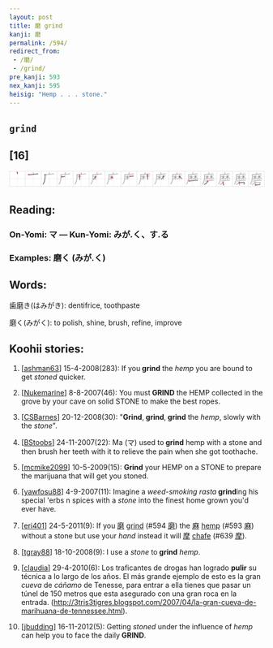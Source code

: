 ```yaml
---
layout: post
title: 磨 grind
kanji: 磨
permalink: /594/
redirect_from:
 - /磨/
 - /grind/
pre_kanji: 593
nex_kanji: 595
heisig: "Hemp . . . stone."
---
```


## `grind`

## [16]

<div class="stroke"><img src="../images/E7A3A8.png" /></div>

## Reading:

### On-Yomi: マ &mdash; Kun-Yomi: みが.く、す.る

### Examples: 磨く (みが.く)

## Words:

歯磨き(はみがき): dentifrice, toothpaste

磨く(みがく): to polish, shine, brush, refine, improve

## Koohii stories:

1) [<a href="http://kanji.koohii.com/profile/ashman63">ashman63</a>] 15-4-2008(283): If you<strong> grind</strong> the <em>hemp</em> you are bound to get <em>stoned</em> quicker. 

2) [<a href="http://kanji.koohii.com/profile/Nukemarine">Nukemarine</a>] 8-8-2007(46): You must<strong> GRIND</strong> the HEMP collected in the grove by your cave on solid STONE to make the best ropes. 

3) [<a href="http://kanji.koohii.com/profile/CSBarnes">CSBarnes</a>] 20-12-2008(30): &quot;<strong>Grind</strong>,<strong> grind</strong>,<strong> grind</strong> the <em>hemp</em>, slowly with the <em>stone</em>&quot;. 

4) [<a href="http://kanji.koohii.com/profile/BStoobs">BStoobs</a>] 24-11-2007(22): Ma (マ) used to<strong> grind</strong> hemp with a stone and then brush her teeth with it to relieve the pain when she got toothache. 

5) [<a href="http://kanji.koohii.com/profile/mcmike2099">mcmike2099</a>] 10-5-2009(15): <strong>Grind</strong> your HEMP on a STONE to prepare the marijuana that will get you stoned. 

6) [<a href="http://kanji.koohii.com/profile/yawfosu88">yawfosu88</a>] 4-9-2007(11): Imagine a <em>weed-smoking rasta</em><strong> grind</strong>ing his special &#039;erbs n spices with a <em>stone</em> into the finest home grown you&#039;d ever have. 

7) [<a href="http://kanji.koohii.com/profile/eri401">eri401</a>] 24-5-2011(9): If you   <a href="http://jisho.org/kanji/details/磨">磨</a>  <a href="../594">grind</a> <span class="index">(#594 <a href="http://jisho.org/kanji/details/磨">磨</a>)</span> the   <a href="http://jisho.org/kanji/details/麻">麻</a>   <a href="../593">hemp</a> <span class="index">(#593 <a href="http://jisho.org/kanji/details/麻">麻</a>)</span> without a stone but use your <em>hand</em> instead it will   <a href="http://jisho.org/kanji/details/摩">摩</a>   <a href="../639">chafe</a> <span class="index">(#639 <a href="http://jisho.org/kanji/details/摩">摩</a>)</span>. 

8) [<a href="http://kanji.koohii.com/profile/tgray88">tgray88</a>] 18-10-2008(9): I use a <em>stone</em> to<strong> grind</strong> <em>hemp</em>. 

9) [<a href="http://kanji.koohii.com/profile/claudia">claudia</a>] 29-4-2010(6): Los traficantes de drogas han logrado <strong>pulir</strong> su técnica a lo largo de los años. El más grande ejemplo de esto es la gran <em>cueva</em> de <em>cáñamo</em> de Tenesse, para entrar a ella tienes que pasar un túnel de 150 metros que esta asegurado con una gran roca en la entrada. (<a href="http://3tris3tigres.blogspot.com/2007/04/la-gran-cueva-de-marihuana-de-tennessee.html">http://3tris3tigres.blogspot.com/2007/04/la-gran-cueva-de-marihuana-de-tennessee.html</a>). 

10) [<a href="http://kanji.koohii.com/profile/jbudding">jbudding</a>] 16-11-2012(5): Getting <em>stoned</em> under the influence of <em>hemp</em> can help you to face the daily<strong> GRIND</strong>. 
